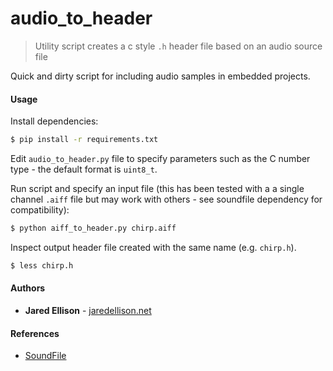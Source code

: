 # audio_to_header

> Utility script creates a c style `.h` header file based on an audio source file

Quick and dirty script for including audio samples in embedded projects.

#### Usage

Install dependencies:

```bash
$ pip install -r requirements.txt
```

Edit `audio_to_header.py` file to specify parameters such as the C number type - the default format is `uint8_t`.

Run script and specify an input file (this has been tested with a a single channel `.aiff` file but may work with others - see soundfile dependency for compatibility):

```bash
$ python aiff_to_header.py chirp.aiff
```

Inspect output header file created with the same name (e.g. `chirp.h`).

```bash
$ less chirp.h
```

#### Authors

- **Jared Ellison** - [jaredellison.net](http://jaredellison.net/)

#### References

- [SoundFile](https://pypi.org/project/SoundFile/)

